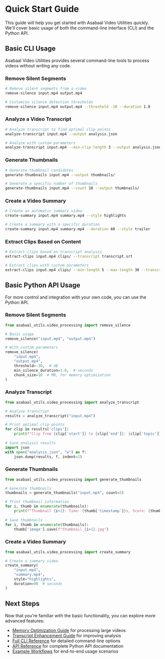 # Quick Start Guide

This guide will help you get started with Asabaal Video Utilities quickly. We'll cover basic usage of both the command-line interface (CLI) and the Python API.

## Basic CLI Usage

Asabaal Video Utilities provides several command-line tools to process videos without writing any code.

### Remove Silent Segments

```bash
# Remove silent segments from a video
remove-silence input.mp4 output.mp4

# Customize silence detection thresholds
remove-silence input.mp4 output.mp4 --threshold -30 --duration 1.0
```

### Analyze a Video Transcript

```bash
# Analyze transcript to find optimal clip points
analyze-transcript input.mp4 --output analysis.json

# Analyze with custom parameters
analyze-transcript input.mp4 --min-clip-length 3 --output analysis.json
```

### Generate Thumbnails

```bash
# Generate thumbnail candidates
generate-thumbnails input.mp4 --output thumbnails/

# Generate a specific number of thumbnails
generate-thumbnails input.mp4 --count 10 --output thumbnails/
```

### Create a Video Summary

```bash
# Create an automatic summary video
create-summary input.mp4 summary.mp4 --style highlights

# Create a summary with a specific duration
create-summary input.mp4 summary.mp4 --duration 60 --style trailer
```

### Extract Clips Based on Content

```bash
# Extract clips based on transcript analysis
extract-clips input.mp4 clips/ --transcript transcript.srt

# Extract clips with custom parameters
extract-clips input.mp4 clips/ --min-length 5 --max-length 30 --transcript transcript.srt
```

## Basic Python API Usage

For more control and integration with your own code, you can use the Python API.

### Remove Silent Segments

```python
from asabaal_utils.video_processing import remove_silence

# Basic usage
remove_silence("input.mp4", "output.mp4")

# With custom parameters
remove_silence(
    "input.mp4", 
    "output.mp4", 
    threshold=-30,  # dB
    min_silence_duration=1.0,  # seconds
    chunk_size=10  # MB, for memory optimization
)
```

### Analyze Transcript

```python
from asabaal_utils.video_processing import analyze_transcript

# Analyze transcript
results = analyze_transcript("input.mp4")

# Print optimal clip points
for clip in results['clips']:
    print(f"Clip from {clip['start']} to {clip['end']}: {clip['topic']}")
    
# Save analysis results
import json
with open("analysis.json", "w") as f:
    json.dump(results, f, indent=2)
```

### Generate Thumbnails

```python
from asabaal_utils.video_processing import generate_thumbnails

# Generate thumbnails
thumbnails = generate_thumbnails("input.mp4", count=5)

# Print thumbnail information
for i, thumb in enumerate(thumbnails):
    print(f"Thumbnail {i+1}: Time: {thumb['timestamp']}s, Score: {thumb['quality_score']}")
    
# Save thumbnails
for i, thumb in enumerate(thumbnails):
    thumb['image'].save(f"thumbnail_{i+1}.jpg")
```

### Create a Video Summary

```python
from asabaal_utils.video_processing import create_summary

# Create a summary video
create_summary(
    "input.mp4", 
    "summary.mp4", 
    style="highlights",
    duration=90  # seconds
)
```

## Next Steps

Now that you're familiar with the basic functionality, you can explore more advanced features:

- [Memory Optimization Guide](guides/memory-optimization.md) for processing large videos
- [Transcript Enhancement Guide](guides/transcript-enhancement.md) for improving analysis
- [Full CLI Reference](cli/index.md) for detailed command-line options
- [API Reference](api/index.md) for complete Python API documentation
- [Example Workflows](examples/silence-removal.md) for end-to-end usage scenarios